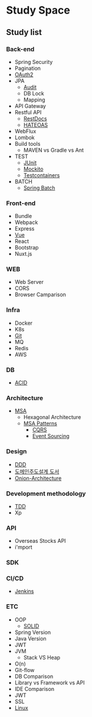 # Study Space

## Study list

### Back-end

- Spring Security
- Pagination
- [OAuth2](Back-end/OAuth2.md)
- JPA
    - [Audit](Back-end/JPA/Audit.md)
    - DB Lock
    - Mapping
- API Gateway
- Restful API
    - [RestDocs](Back-end/RestfulAPI/RestDocs.md)
    - [HATEOAS](Back-end/RestfulAPI/HATEOAS.md)
- WebFlux
- Lombok
- Build tools
    - MAVEN vs Gradle vs Ant
- TEST
    - [JUnit](Back-end/TEST/JUnit.md)
    - [Mockito](Back-end/TEST/Mockito.md)
    - [Testcontainers](Back-end/TEST/Testcontainers.md)
- BATCH
    - [Spring Batch](Back-end/BATCH/SpringBatch.md)

### Front-end

- Bundle
- Webpack
- Express
- [Vue](Front-end/Vue.md)
- React
- Bootstrap
- Nuxt.js

### WEB

- Web Server
- CORS
- Browser Camparison

### Infra

- Docker
- K8s
- [Git](Infra/Git.md)
- MQ
- Redis
- AWS

### DB

- [ACID](DB/ACID.md)

### Architecture

- [MSA](Architecture/MSA/MSA.md)
    - Hexagonal Architecture
    - [MSA Patterns](Architecture/MSA/MSA-Patterns.md)
        - [CQRS](Architecture/CQRS/CQRS.md)
        - [Event Sourcing](Architecture/Event-Sourcing/EventSourcing.md)

### Design

- [DDD](Design/DDD/DDD.md)
- [도메인주도설계 도서](Design/DDD/도메인주도설계-도서/도메인주도설계_도서.md)
- [Onion-Architecture](Design/OnionArchitecture/Onion-Architecture.md)

### Development methodology

- [TDD](Development%20Methodology/TDD.md)
- Xp

### API

- Overseas Stocks API
- i'mport

### SDK

### CI/CD

- [Jenkins](CI-CD/Jenkins.md)

### ETC

- OOP
    - [SOLID](ETC/OOP/SOLID.md)
- Spring Version
- Java Version
- JWT
- JVM
    - Stack VS Heap
- O(n)
- Git-flow
- DB Comparison
- Library vs Framework vs API
- IDE Comparison
- JWT
- SSL
- [Linux](ETC/Linux.md)
